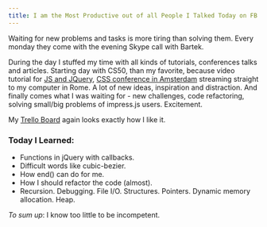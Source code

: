 ```yaml
--- 
title: I am the Most Productive out of all People I Talked Today on FB.
---
```


Waiting for new problems and tasks is more tiring than solving them. Every monday they come with the evening Skype call with Bartek. 

During the day I stuffed my time with all kinds of tutorials, conferences talks and articles. Starting day with CS50, than my favorite, because video tutorial for [JS and JQuery](http://learn.appendto.com/lesson/dom-manipulation-101#118), [CSS conference in Amsterdam](http://vimeo.com/channels/cssday) streaming straight to my computer in Rome. A lot of new ideas, inspiration and distraction. And finally comes what I was waiting for - new challenges, code refactoring, solving small/big problems of impress.js users. Excitement.

My [Trello Board](https://trello.com/b/Bi7XqDyM/impress-js-summer-of-code) again looks exactly how I like it.

### Today I Learned:
* Functions in jQuery with callbacks.
* Difficult words like cubic-bezier.
* How end() can do for me.
* How I should refactor the code (almost).
* Recursion. Debugging. File I/O. Structures. Pointers. Dynamic memory allocation. Heap.

_To sum up_:
I know too little to be incompetent.